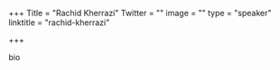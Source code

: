 +++
Title = "Rachid Kherrazi"
Twitter = ""
image = ""
type = "speaker"
linktitle = "rachid-kherrazi"

+++

bio
